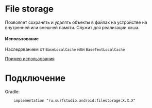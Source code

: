 # File storage
Позволяет сохранять и удалять объекты в файлах на устройстве на внутренней или внешней памяти.
Служит для реализации кэша.

#### Использование
Наследованием от `BaseLocalCache` или `BaseTextLocalCache`

[Пример использования](../filestorage-sample)

# Подключение
Gradle:
```
    implementation "ru.surfstudio.android:filestorage:X.X.X"
```